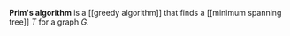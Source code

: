 **Prim's algorithm** is a [[greedy algorithm]] that finds a [[minimum spanning tree]] $T$ for a graph $G$.
